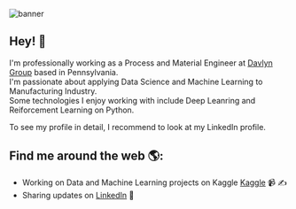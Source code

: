 ![banner](https://github.com/tqv24/tqv24/assets/138932271/a8ea2437-3ba2-43ec-b74f-b6d6dc40aad2)
<!-- <h2 align='center'>Simon Vo @ Simon</h2>
<p align='center'><b>Graduate Student at University of Illinois at Chicago</b></p> -->

<h2>Hey! 👋</h2>
I'm professionally working as a Process and Material Engineer at <a href="https://www.davlyngroup.com/">Davlyn Group</a> based in Pennsylvania.<br /> I'm passionate about applying Data Science and Machine Learning to Manufacturing Industry.<br />Some technologies I enjoy working with include Deep Leanring and Reiforcement Learning on Python. 

To see my profile in detail, I recommend to look at my LinkedIn profile. 

## Find me around the web 🌎: 
- Working on Data and Machine Learning projects on Kaggle <a href="https://www.kaggle.com/simonvo152">Kaggle</a> 📹 ✍
- Sharing updates on <a href="https://www.linkedin.com/in/simonvo152/">LinkedIn</a> 💼
